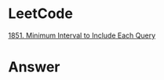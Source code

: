# LeetCode
[1851. Minimum Interval to Include Each Query](https://leetcode.com/problems/minimum-interval-to-include-each-query/)

# Answer
```Cpp 